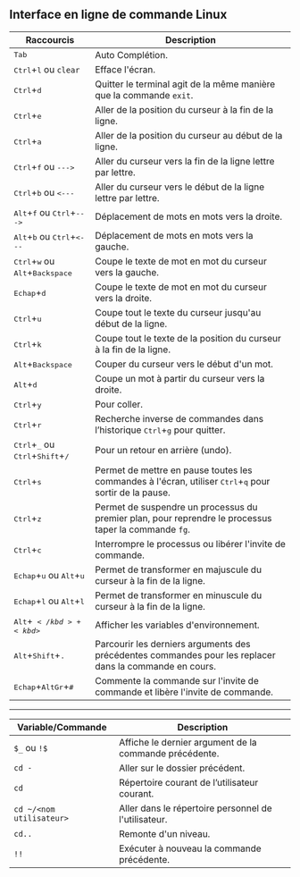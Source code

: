 ## Interface en ligne de commande Linux

|Raccourcis|Description|
|---|---|
|<kbd>Tab</kbd>|Auto Complétion.|
|<kbd>Ctrl</kbd>+<kbd>l</kbd> ou `clear`|Efface l'écran.|
|<kbd>Ctrl</kbd>+<kbd>d</kbd>|Quitter le terminal agit de la même manière que la commande `exit`.|
|<kbd>Ctrl</kbd>+<kbd>e</kbd>|Aller de la position du curseur à la fin de la ligne.|
|<kbd>Ctrl</kbd>+<kbd>a</kbd>|Aller de la position du curseur au début de la ligne.|
|<kbd>Ctrl</kbd>+<kbd>f</kbd> ou <kbd>---></kbd>|Aller du curseur vers la fin de la ligne lettre par lettre.|
|<kbd>Ctrl</kbd>+<kbd>b</kbd> ou <kbd><---</kbd>|Aller du curseur vers le début de la ligne lettre par lettre.|
|<kbd>Alt</kbd>+<kbd>f</kbd> ou <kbd>Ctrl</kbd>+<kbd>---></kbd>|Déplacement de mots en mots vers la droite.|
|<kbd>Alt</kbd>+<kbd>b</kbd> ou <kbd>Ctrl</kbd>+<kbd><---</kbd>|Déplacement de mots en mots vers la gauche.|
|<kbd>Ctrl</kbd>+<kbd>w</kbd> ou <kbd>Alt</kbd>+<kbd>Backspace</kbd>|Coupe le texte de mot en mot du curseur vers la gauche.|
|<kbd>Echap</kbd>+<kbd>d</kbd>|Coupe le texte de mot en mot du curseur vers la droite.|
|<kbd>Ctrl</kbd>+<kbd>u</kbd>|Coupe tout le texte du curseur jusqu'au début de la ligne.|
|<kbd>Ctrl</kbd>+<kbd>k</kbd>|Coupe tout le texte de la position du curseur à la fin de la ligne.|
|<kbd>Alt</kbd>+<kbd>Backspace</kbd>|Couper du curseur vers le début d'un mot.|
|<kbd>Alt</kbd>+<kbd>d</kbd>|Coupe un mot à partir du curseur vers la droite.|
|<kbd>Ctrl</kbd>+<kbd>y</kbd>|Pour coller.|
|<kbd>Ctrl</kbd>+<kbd>r</kbd>|Recherche inverse de commandes dans l’historique <kbd>Ctrl</kbd>+<kbd>g</kbd> pour quitter.|
|<kbd>Ctrl</kbd>+<kbd>_</kbd> ou <kbd>Ctrl</kbd>+<kbd>Shift</kbd>+<kbd>/</kbd>|Pour un retour en arrière (undo).|
|<kbd>Ctrl</kbd>+<kbd>s</kbd>|Permet de mettre en pause toutes les commandes à l'écran, utiliser <kbd>Ctrl</kbd>+<kbd>q</kbd> pour sortir de la pause.|
|<kbd>Ctrl</kbd>+<kbd>z</kbd>|Permet de suspendre un processus du premier plan, pour reprendre le processus taper la commande `fg`.|
|<kbd>Ctrl</kbd>+<kbd>c</kbd>|Interrompre le processus ou libérer l'invite de commande.|
|<kbd>Echap</kbd>+<kbd>u</kbd> ou <kbd>Alt</kbd>+<kbd>u</kbd>|Permet de transformer en majuscule du curseur à la fin de la ligne.|
|<kbd>Echap</kbd>+<kbd>l</kbd> ou <kbd>Alt</kbd>+<kbd>l</kbd>|Permet de transformer en minuscule du curseur à la fin de la ligne.|
|<kbd>Alt</kbd>+<kbd>$</kbd>+<kbd>$</kbd>|Afficher les variables d'environnement.|
|<kbd>Alt</kbd>+<kbd>Shift</kbd>+<kbd>.</kbd>|Parcourir les derniers arguments des précédentes commandes pour les replacer dans la commande en cours.|
|<kbd>Echap</kbd>+<kbd>AltGr</kbd>+<kbd>#</kbd>|Commente la commande sur l'invite de commande et libère l'invite de commande.|

---

|Variable/Commande|Description|
|---|---|
|`$_` ou `!$`|Affiche le dernier argument de la commande précédente.|
|`cd -`|Aller sur le dossier précédent.|
|`cd`|Répertoire courant de l’utilisateur courant.|
|`cd ~/<nom utilisateur>`|Aller dans le répertoire personnel de l'utilisateur.|
|`cd..`|Remonte d'un niveau.|
|`!!`|Exécuter à nouveau la commande précédente.|

